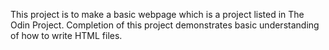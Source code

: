 This project is to make a basic webpage which is a project
listed in The Odin  Project. Completion of this project demonstrates
basic understanding of how to write HTML files.